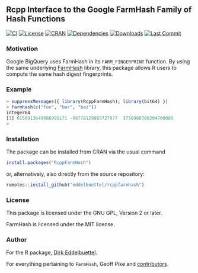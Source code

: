 
## Rcpp Interface to the Google FarmHash Family of Hash Functions

[![CI](https://github.com/eddelbuettel/rcppspdlog/actions/workflows/ci.yaml/badge.svg)](https://github.com/eddelbuettel/rcppspdlog/actions/workflows/ci.yaml)
[![License](https://eddelbuettel.github.io/badges/GPL2+.svg)](https://www.gnu.org/licenses/gpl-2.0.html)
[![CRAN](https://www.r-pkg.org/badges/version/RcppFarmHash)](https://cran.r-project.org/package=RcppFarmHash)
[![Dependencies](https://tinyverse.netlify.com/badge/RcppFarmHash)](https://cran.r-project.org/package=RcppFarmHash)
[![Downloads](https://cranlogs.r-pkg.org/badges/RcppFarmHash?color=brightgreen)](https://www.r-pkg.org/pkg/RcppFarmHash)
[![Last Commit](https://img.shields.io/github/last-commit/eddelbuettel/rcppfarmhash)](https://github.com/eddelbuettel/rcppfarmhash)

### Motivation

Google BigQuery uses FarmHash in its `FARM_FINGERPRINT` function. By using the same
underlying [FarmHash](https://github.com/google/farmhash) library, this package allows R
users to compute the same hash digest fingerprints.

### Example

```r
> suppressMessages({ library(RcppFarmHash); library(bit64) })
> farmhash(c("foo", "bar", "baz"))
integer64
[1] 6150913649986995171 -98778129085727977  3758908700204700005
>
```

### Installation

The package can be installed from CRAN via the usual command

```r
install.packages("RcppFarmHash")
```

or, alternatively, also directly from the source repository:

```r
remotes::install_github("eddelbuettel/rcppfarmhash")
```

### License

This package is licensed under the GNU GPL, Version 2 or later.

FarmHash is licensed under the MIT license.

### Author

For the R package, [Dirk Eddelbuettel](https://github.com/eddelbuettel).

For everything pertaining to `FarmHash`, Geoff Pike and [contributors](https://github.com/google/farmhash/graphs/contributors).
